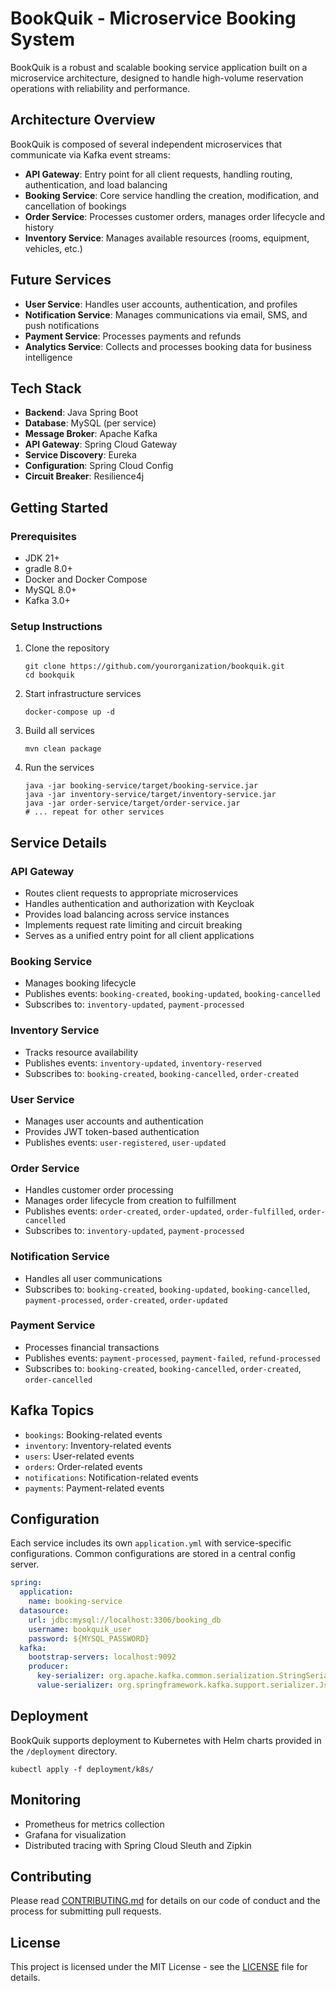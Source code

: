 # BookQuik - Microservice Booking System

BookQuik is a robust and scalable booking service application built on a microservice architecture, designed to handle high-volume reservation operations with reliability and performance.

## Architecture Overview

BookQuik is composed of several independent microservices that communicate via Kafka event streams:

- **API Gateway**: Entry point for all client requests, handling routing, authentication, and load balancing
- **Booking Service**: Core service handling the creation, modification, and cancellation of bookings
- **Order Service**: Processes customer orders, manages order lifecycle and history
- **Inventory Service**: Manages available resources (rooms, equipment, vehicles, etc.)

## Future Services

- **User Service**: Handles user accounts, authentication, and profiles
- **Notification Service**: Manages communications via email, SMS, and push notifications
- **Payment Service**: Processes payments and refunds
- **Analytics Service**: Collects and processes booking data for business intelligence

## Tech Stack

- **Backend**: Java Spring Boot
- **Database**: MySQL (per service)
- **Message Broker**: Apache Kafka
- **API Gateway**: Spring Cloud Gateway
- **Service Discovery**: Eureka
- **Configuration**: Spring Cloud Config
- **Circuit Breaker**: Resilience4j

## Getting Started

### Prerequisites

- JDK 21+
- gradle 8.0+
- Docker and Docker Compose
- MySQL 8.0+
- Kafka 3.0+

### Setup Instructions

1. Clone the repository

   ```
   git clone https://github.com/yourorganization/bookquik.git
   cd bookquik
   ```

2. Start infrastructure services

   ```
   docker-compose up -d
   ```

3. Build all services

   ```
   mvn clean package
   ```

4. Run the services
   ```
   java -jar booking-service/target/booking-service.jar
   java -jar inventory-service/target/inventory-service.jar
   java -jar order-service/target/order-service.jar
   # ... repeat for other services
   ```

## Service Details

### API Gateway

- Routes client requests to appropriate microservices
- Handles authentication and authorization with Keycloak
- Provides load balancing across service instances
- Implements request rate limiting and circuit breaking
- Serves as a unified entry point for all client applications

### Booking Service

- Manages booking lifecycle
- Publishes events: `booking-created`, `booking-updated`, `booking-cancelled`
- Subscribes to: `inventory-updated`, `payment-processed`

### Inventory Service

- Tracks resource availability
- Publishes events: `inventory-updated`, `inventory-reserved`
- Subscribes to: `booking-created`, `booking-cancelled`, `order-created`

### User Service

- Manages user accounts and authentication
- Provides JWT token-based authentication
- Publishes events: `user-registered`, `user-updated`

### Order Service

- Handles customer order processing
- Manages order lifecycle from creation to fulfillment
- Publishes events: `order-created`, `order-updated`, `order-fulfilled`, `order-cancelled`
- Subscribes to: `inventory-updated`, `payment-processed`

### Notification Service

- Handles all user communications
- Subscribes to: `booking-created`, `booking-updated`, `booking-cancelled`, `payment-processed`, `order-created`, `order-updated`

### Payment Service

- Processes financial transactions
- Publishes events: `payment-processed`, `payment-failed`, `refund-processed`
- Subscribes to: `booking-created`, `booking-cancelled`, `order-created`, `order-cancelled`

## Kafka Topics

- `bookings`: Booking-related events
- `inventory`: Inventory-related events
- `users`: User-related events
- `orders`: Order-related events
- `notifications`: Notification-related events
- `payments`: Payment-related events

## Configuration

Each service includes its own `application.yml` with service-specific configurations. Common configurations are stored in a central config server.

```yaml
spring:
  application:
    name: booking-service
  datasource:
    url: jdbc:mysql://localhost:3306/booking_db
    username: bookquik_user
    password: ${MYSQL_PASSWORD}
  kafka:
    bootstrap-servers: localhost:9092
    producer:
      key-serializer: org.apache.kafka.common.serialization.StringSerializer
      value-serializer: org.springframework.kafka.support.serializer.JsonSerializer
```

## Deployment

BookQuik supports deployment to Kubernetes with Helm charts provided in the `/deployment` directory.

```
kubectl apply -f deployment/k8s/
```

## Monitoring

- Prometheus for metrics collection
- Grafana for visualization
- Distributed tracing with Spring Cloud Sleuth and Zipkin

## Contributing

Please read [CONTRIBUTING.md](CONTRIBUTING.md) for details on our code of conduct and the process for submitting pull requests.

## License

This project is licensed under the MIT License - see the [LICENSE](LICENSE) file for details.

